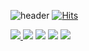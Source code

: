 <!--
**kira0916/kira0916** is a ✨ _special_ ✨ repository because its `README.md` (this file) appears on your GitHub profile.

Here are some ideas to get you started:

- 🔭 I’m currently working on ...
- 🌱 I’m currently learning ...
- 👯 I’m looking to collaborate on ...
- 🤔 I’m looking for help with ...
- 💬 Ask me about ...
- 📫 How to reach me: ...
- 😄 Pronouns: ...
- ⚡ Fun fact: ...
-->
![header](https://capsule-render.vercel.app/api?type=cylinder&color=auto&height=200&section=header&text=Heeyun_Chai&fontSize=80)
[![Hits](https://hits.seeyoufarm.com/api/count/incr/badge.svg?url=https%3A%2F%2Fgithub.com%2Fkira0916&count_bg=%23E79DE6&title_bg=%23DB69DA&icon=&icon_color=%23E7E7E7&title=hits&edge_flat=false)](https://hits.seeyoufarm.com)


<a href="https://heeyunchai.notion.site/3ace6349826d4fa48643da0c8c5ad1ac"><img src="https://img.shields.io/badge/Notion-000000?style=flat-square&logo=Notion&logoColor=white"/>
<a href="https://heeyunchai.notion.site/Terraform-d64c3c2ab2714b3989a68feb07749f51"><img src="https://img.shields.io/badge/Terraform-7B42BC?style=flat-square&logo=Terraform&logoColor=white"/></a>
<a href="https://heeyunchai.notion.site/Amazon-Web-Service-23177a50eef943e09d6f6b1dc6a7e139"><img src="https://img.shields.io/badge/Amazon AWS-232F3E?style=flat-square&logo=Amazon AWS&logoColor=white"/></a>
<a href="https://heeyunchai.notion.site/Docker-14bd7db7eb5442e5b0b96c09a30983ad"><img src="https://img.shields.io/badge/Docker-2496ED?style=flat-square&logo=Docker&logoColor=white"/></a>
<a href="https://heeyunchai.notion.site/Kubernetes-07aaa582833943a1a3e70c967b470dbd"><img src="https://img.shields.io/badgeKubernetes-326CES?style=flat-square&logo=Kubernetes&logoColor=white"/></a>
